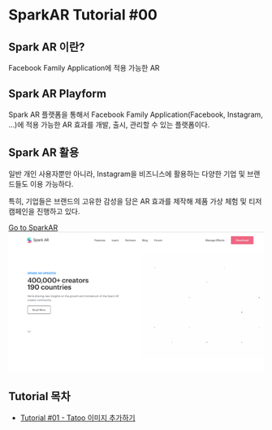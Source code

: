 # SparkAR Tutorial #00

## Spark AR 이란?

Facebook Family Application에 적용 가능한 AR

## Spark AR Playform

Spark AR 플랫폼을 통해서 Facebook Family Application(Facebook, Instagram, ...)에 적용 가능한 AR 효과를 개발, 출시, 관리할 수 있는 플랫폼이다.

## Spark AR 활용

일반 개인 사용자뿐만 아니라, Instagram을 비즈니스에 활용하는 다양한 기업 및 브랜드들도 이용 가능하다.

특히, 기업들은 브랜드의 고유한 감성을 담은 AR 효과를 제작해 제품 가상 체험 및 티저 캠페인을 진행하고 있다.


[Go to SparkAR](https://sparkar.facebook.com/ar-studio/)
![SparkAR WebPage](./DOC/img/homepage.png)


## Tutorial 목차

- [Tutorial #01 - Tatoo 이미지 추가하기](./Doc/Tutorual#01.md)
